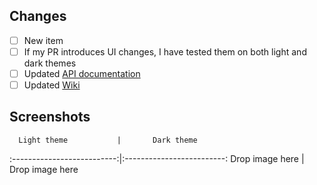 ## Changes

<!--
 List all the changes made to the code. Add unticked items if some work has to be done
 Remove non applicable items
-->

- [ ] New item
- [ ] If my PR introduces UI changes, I have tested them on both light and dark themes
- [ ] Updated [API documentation](https://github.com/ValFraNath/guacamole-api-docs)
- [ ] Updated [Wiki](https://github.com/ValFraNath/guacamole/wiki)

## Screenshots
<!-- Remove if useless -->

      Light theme           |       Dark theme
:--------------------------:|:-------------------------:
    Drop image here         |     Drop image here
